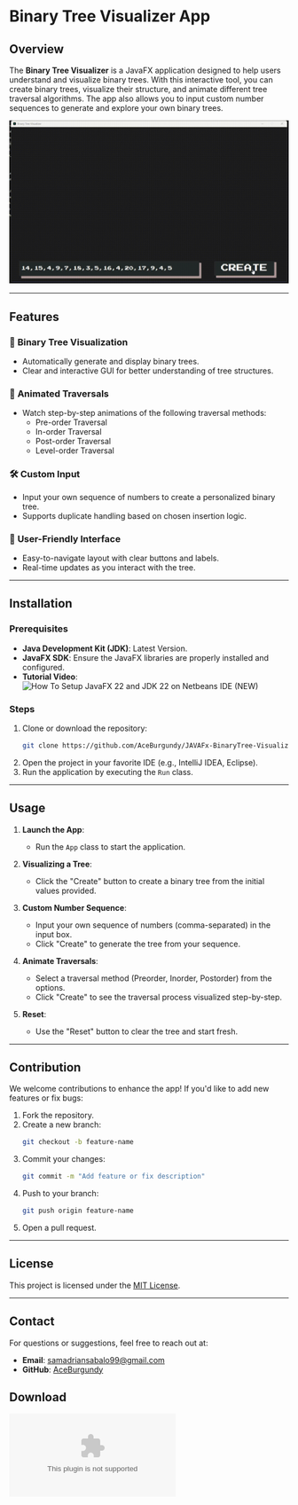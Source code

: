 # Binary Tree Visualizer App

## Overview

The **Binary Tree Visualizer** is a JavaFX application designed to help users understand and visualize binary trees. With this interactive tool, you can create binary trees, visualize their structure, and animate different tree traversal algorithms. The app also allows you to input custom number sequences to generate and explore your own binary trees.

![GIF](visualizer.gif)

---

## Features

### 🌳 **Binary Tree Visualization**
- Automatically generate and display binary trees.
- Clear and interactive GUI for better understanding of tree structures.

### 🔄 **Animated Traversals**
- Watch step-by-step animations of the following traversal methods:
  - Pre-order Traversal
  - In-order Traversal
  - Post-order Traversal
  - Level-order Traversal

### 🛠 **Custom Input**
- Input your own sequence of numbers to create a personalized binary tree.
- Supports duplicate handling based on chosen insertion logic.

### 🎨 **User-Friendly Interface**
- Easy-to-navigate layout with clear buttons and labels.
- Real-time updates as you interact with the tree.

---

## Installation

### Prerequisites
- **Java Development Kit (JDK)**: Latest Version.
- **JavaFX SDK**: Ensure the JavaFX libraries are properly installed and configured.
- **Tutorial Video**: ![How To Setup JavaFX 22 and JDK 22 on Netbeans IDE (NEW)](https://www.youtube.com/watch?v=G8seLHAYT6k)
  
### Steps
1. Clone or download the repository:
   ```bash
   git clone https://github.com/AceBurgundy/JAVAFx-BinaryTree-Visualizer.git
   ```
2. Open the project in your favorite IDE (e.g., IntelliJ IDEA, Eclipse).
3. Run the application by executing the `Run` class.

---

## Usage

1. **Launch the App**:
   - Run the `App` class to start the application.

2. **Visualizing a Tree**:
   - Click the "Create" button to create a binary tree from the initial values provided.

3. **Custom Number Sequence**:
   - Input your own sequence of numbers (comma-separated) in the input box.
   - Click "Create" to generate the tree from your sequence.

4. **Animate Traversals**:
   - Select a traversal method (Preorder, Inorder, Postorder) from the options.
   - Click "Create" to see the traversal process visualized step-by-step.

5. **Reset**:
   - Use the "Reset" button to clear the tree and start fresh.

---

## Contribution

We welcome contributions to enhance the app! If you'd like to add new features or fix bugs:
1. Fork the repository.
2. Create a new branch:
   ```bash
   git checkout -b feature-name
   ```
3. Commit your changes:
   ```bash
   git commit -m "Add feature or fix description"
   ```
4. Push to your branch:
   ```bash
   git push origin feature-name
   ```
5. Open a pull request.

---

## License

This project is licensed under the [MIT License](LICENSE).

---

## Contact

For questions or suggestions, feel free to reach out at:
- **Email**: samadriansabalo99@gmail.com
- **GitHub**: [AceBurgundy](https://github.com/AceBurgundy)

## Download

![Binary Tree Visualizer.exe](https://github.com/AceBurgundy/JAVAFx-BinaryTree-Visualizer/raw/master/Binary%20Tree%20Visualizer.exe)
